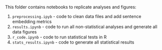 This folder contains notebooks to replicate analyses and figures:

1. `preprocessing.ipyb` - code to clean data files and add sentence embedding metrics
2. `results.ipynb` - code to run all non-statistical analyses and generate all data figures
3. `r_code.ipynb` - code to run statistical tests in R
4. `stats_results.ipynb` - code to generate all statistical results
